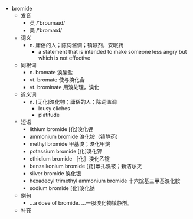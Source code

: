 - bromide
  - 发音
    - 英 /'broumaɪd/
    - 美 /'bromaɪd/
  - 词义
    - n. 庸俗的人；陈词滥调；镇静剂，安眠药
      - a statement that is intended to make someone less angry but which is not effective
  - 同根词
    - n. bromate 溴酸盐
    - vt. bromate 使与溴化合
    - vt. brominate 用溴处理，溴化
  - 近义词
    - n. [无化]溴化物；庸俗的人；陈词滥调
      - lousy cliches
      - platitude
  - 短语
    - lithium bromide [化]溴化锂
    - ammonium bromide 溴化铵（镇静药）
    - methyl bromide 甲基溴；溴化甲烷
    - potassium bromide [化]溴化钾
    - ethidium bromide ［化］溴化乙锭
    - benzalkonium bromide [药]苯扎溴铵；新洁尔灭
    - silver bromide 溴化银
    - hexadecyl trimethyl ammonium bromide 十六烷基三甲基溴化胺
    - sodium bromide [化]溴化钠
  - 例句
    - ...a dose of bromide. ...一服溴化物镇静剂。
  - 补充